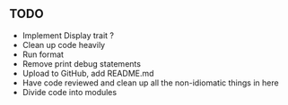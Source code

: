#

## TODO
 - Implement Display trait ?
 - Clean up code heavily
 - Run format
 - Remove print debug statements
 - Upload to GitHub, add README.md
 - Have code reviewed and clean up all the non-idiomatic things in here
 - Divide code into modules
